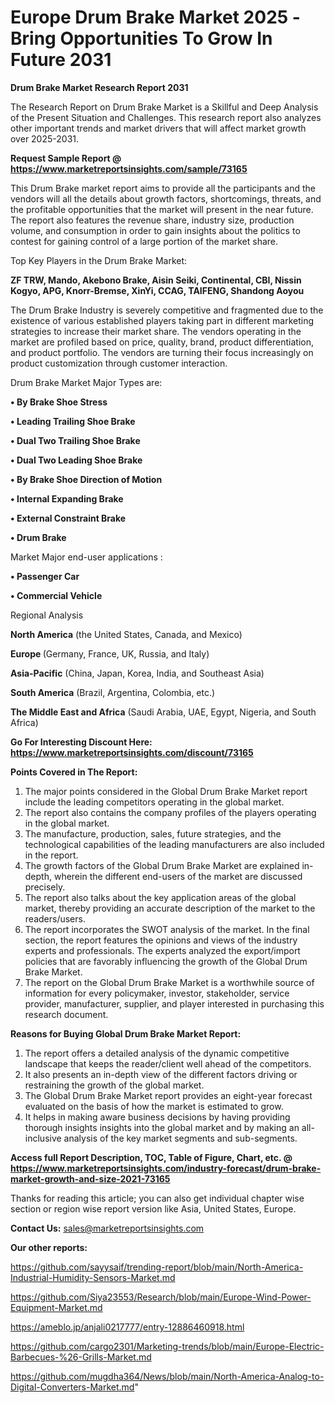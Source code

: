 # Europe Drum Brake Market 2025 -Bring Opportunities To Grow In Future 2031

<strong>Drum Brake Market Research Report 2031</strong>

The Research Report on Drum Brake Market is a Skillful and Deep Analysis of the Present Situation and Challenges. This research report also analyzes other important trends and market drivers that will affect market growth over 2025-2031.

<strong>Request Sample Report @ <a href=https://www.marketreportsinsights.com/sample/73165>https://www.marketreportsinsights.com/sample/73165</a></strong>

This Drum Brake market report aims to provide all the participants and the vendors will all the details about growth factors, shortcomings, threats, and the profitable opportunities that the market will present in the near future. The report also features the revenue share, industry size, production volume, and consumption in order to gain insights about the politics to contest for gaining control of a large portion of the market share.

Top Key Players in the Drum Brake Market:

<strong>ZF TRW, Mando, Akebono Brake, Aisin Seiki, Continental, CBI, Nissin Kogyo, APG, Knorr-Bremse, XinYi, CCAG, TAIFENG, Shandong Aoyou</strong>

The Drum Brake Industry is severely competitive and fragmented due to the existence of various established players taking part in different marketing strategies to increase their market share. The vendors operating in the market are profiled based on price, quality, brand, product differentiation, and product portfolio. The vendors are turning their focus increasingly on product customization through customer interaction.

Drum Brake Market Major Types are:

<strong>• By Brake Shoe Stress

• Leading Trailing Shoe Brake

• Dual Two Trailing Shoe Brake

• Dual Two Leading Shoe Brake

• By Brake Shoe Direction of Motion

• Internal Expanding Brake

• External Constraint Brake

• Drum Brake</strong>

Market Major end-user applications :

<strong>• Passenger Car

• Commercial Vehicle</strong>

Regional Analysis

</u><strong><b>North America</b></strong> (the United States, Canada, and Mexico)

<strong><b>Europe </b></strong>(Germany, France, UK, Russia, and Italy)

<strong><b>Asia-Pacific</b></strong> (China, Japan, Korea, India, and Southeast Asia)

<strong><b>South America</b></strong> (Brazil, Argentina, Colombia, etc.)

<strong><b>The Middle East and Africa</b></strong> (Saudi Arabia, UAE, Egypt, Nigeria, and South Africa)

<strong>Go For Interesting Discount Here: <a href=https://www.marketreportsinsights.com/discount/73165>https://www.marketreportsinsights.com/discount/73165</a></strong>

<strong>Points Covered in The Report:</strong>
<ol>
  <li>The major points considered in the Global Drum Brake Market report include the leading competitors operating in the global market.</li>
  <li>The report also contains the company profiles of the players operating in the global market.</li>
  <li>The manufacture, production, sales, future strategies, and the technological capabilities of the leading manufacturers are also included in the report.</li>
  <li>The growth factors of the Global Drum Brake Market are explained in-depth, wherein the different end-users of the market are discussed precisely.</li>
  <li>The report also talks about the key application areas of the global market, thereby providing an accurate description of the market to the readers/users.</li>
  <li>The report incorporates the SWOT analysis of the market. In the final section, the report features the opinions and views of the industry experts and professionals. The experts analyzed the export/import policies that are favorably influencing the growth of the Global Drum Brake Market.</li>
  <li>The report on the Global Drum Brake Market is a worthwhile source of information for every policymaker, investor, stakeholder, service provider, manufacturer, supplier, and player interested in purchasing this research document.</li>
</ol>
<strong>Reasons for Buying Global Drum Brake Market Report:</strong>

<ol>
  <li>The report offers a detailed analysis of the dynamic competitive landscape that keeps the reader/client well ahead of the competitors.</li>
  <li>It also presents an in-depth view of the different factors driving or restraining the growth of the global market.</li>
  <li>The Global Drum Brake Market report provides an eight-year forecast evaluated on the basis of how the market is estimated to grow.</li>
  <li>It helps in making aware business decisions by having providing thorough insights insights into the global market and by making an all-inclusive analysis of the key market segments and sub-segments.</li>
</ol>
<strong>Access full Report Description, TOC, Table of Figure, Chart, etc. @ <a href=https://www.marketreportsinsights.com/industry-forecast/drum-brake-market-growth-and-size-2021-73165>https://www.marketreportsinsights.com/industry-forecast/drum-brake-market-growth-and-size-2021-73165</a></strong>


Thanks for reading this article; you can also get individual chapter wise section or region wise report version like Asia, United States, Europe.

<strong>Contact Us:</strong>
sales@marketreportsinsights.com

<strong>Our other reports:</strong>

<a href=https://github.com/sayysaif/trending-report/blob/main/North-America-Industrial-Humidity-Sensors-Market.md>https://github.com/sayysaif/trending-report/blob/main/North-America-Industrial-Humidity-Sensors-Market.md</a>

<a href=https://github.com/Siya23553/Research/blob/main/Europe-Wind-Power-Equipment-Market.md>https://github.com/Siya23553/Research/blob/main/Europe-Wind-Power-Equipment-Market.md</a>

<a href=https://ameblo.jp/anjali0217777/entry-12886460918.html>https://ameblo.jp/anjali0217777/entry-12886460918.html</a>

<a href=https://github.com/cargo2301/Marketing-trends/blob/main/Europe-Electric-Barbecues-%26-Grills-Market.md>https://github.com/cargo2301/Marketing-trends/blob/main/Europe-Electric-Barbecues-%26-Grills-Market.md</a>

<a href=https://github.com/mugdha364/News/blob/main/North-America-Analog-to-Digital-Converters-Market.md>https://github.com/mugdha364/News/blob/main/North-America-Analog-to-Digital-Converters-Market.md</a>"

